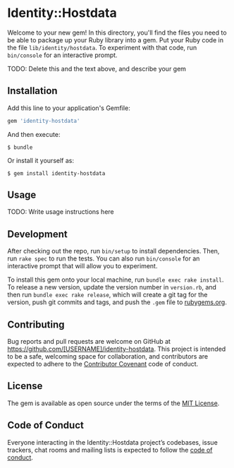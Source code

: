 # Identity::Hostdata

Welcome to your new gem! In this directory, you'll find the files you need to be able to package up your Ruby library into a gem. Put your Ruby code in the file `lib/identity/hostdata`. To experiment with that code, run `bin/console` for an interactive prompt.

TODO: Delete this and the text above, and describe your gem

## Installation

Add this line to your application's Gemfile:

```ruby
gem 'identity-hostdata'
```

And then execute:

    $ bundle

Or install it yourself as:

    $ gem install identity-hostdata

## Usage

TODO: Write usage instructions here

## Development

After checking out the repo, run `bin/setup` to install dependencies. Then, run `rake spec` to run the tests. You can also run `bin/console` for an interactive prompt that will allow you to experiment.

To install this gem onto your local machine, run `bundle exec rake install`. To release a new version, update the version number in `version.rb`, and then run `bundle exec rake release`, which will create a git tag for the version, push git commits and tags, and push the `.gem` file to [rubygems.org](https://rubygems.org).

## Contributing

Bug reports and pull requests are welcome on GitHub at https://github.com/[USERNAME]/identity-hostdata. This project is intended to be a safe, welcoming space for collaboration, and contributors are expected to adhere to the [Contributor Covenant](http://contributor-covenant.org) code of conduct.

## License

The gem is available as open source under the terms of the [MIT License](http://opensource.org/licenses/MIT).

## Code of Conduct

Everyone interacting in the Identity::Hostdata project’s codebases, issue trackers, chat rooms and mailing lists is expected to follow the [code of conduct](https://github.com/[USERNAME]/identity-hostdata/blob/master/CODE_OF_CONDUCT.md).
